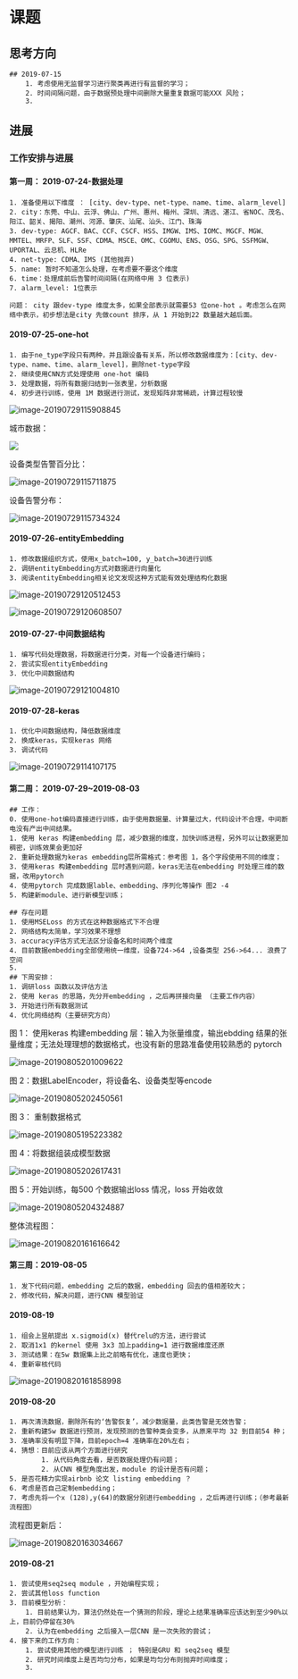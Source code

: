 # 课题



## 思考方向

```
## 2019-07-15
	1. 考虑使用无监督学习进行聚类再进行有监督的学习；
	2. 时间间隔问题，由于数据预处理中间删除大量重复数据可能XXX 风险；
	3. 

```









## 进展

### 工作安排与进展

#### 第一周： 2019-07-24-数据处理
	1. 准备使用以下维度 ： [city、dev-type、net-type、name、time、alarm_level]
	2. city：东莞、中山、云浮、佛山、广州、惠州、梅州、深圳、清远、湛江、省NOC、茂名、阳江、韶关、揭阳、潮州、河源、肇庆、汕尾、汕头、江门、珠海 
	3. dev-type: AGCF、BAC、CCF、CSCF、HSS、IMGW、IMS、IOMC、MGCF、MGW、MMTEL、MRFP、SLF、SSF、CDMA、MSCE、OMC、CGOMU、ENS、OSG、SPG、SSFMGW、UPORTAL、云总机、HLRe
	4. net-type: CDMA、IMS (其他抛弃)
	5. name: 暂时不知道怎么处理，在考虑要不要这个维度
	6. time：处理成前后告警时间间隔(在网络中用 3 位表示)
	7. alarm_level: 1位表示
	
	问题： city 跟dev-type 维度太多，如果全部表示就需要53 位one-hot 。考虑怎么在网络中表示，初步想法是city 先做count 排序，从 1 开始到22 数量越大越后面。 



#### 2019-07-25-one-hot

	1. 由于ne_type字段只有两种，并且跟设备有关系，所以修改数据维度为：[city、dev-type、name、time、alarm_level]，删除net-type字段
	2. 继续使用CNN方式处理使用 one-hot 编码
	3. 处理数据，将所有数据归结到一张表里，分析数据
	4. 初步进行训练，使用 1M 数据进行测试，发现矩阵非常稀疏，计算过程较慢

![image-20190729115908845](http://ww4.sinaimg.cn/large/006tNc79gy1g5gkoufkamj30zk03zdip.jpg)

城市数据：

![](http://ww1.sinaimg.cn/large/006tNc79gy1g5gkavks3ij31ak0sg42o.jpg)

设备类型告警百分比：

![image-20190729115711875](http://ww2.sinaimg.cn/large/006tNc79gy1g5gkmtlmylj30v40u0qa7.jpg)



设备告警分布：

![image-20190729115734324](http://ww2.sinaimg.cn/large/006tNc79gy1g5gknc92ywj31iu0p4dmw.jpg)





#### 2019-07-26-entityEmbedding

	1. 修改数据组织方式，使用x_batch=100, y_batch=30进行训练
	2. 调研entityEmbedding方式对数据进行向量化
	3. 阅读entityEmbedding相关论文发现这种方式能有效处理结构化数据

![image-20190729120512453](../../Library/Application%20Support/typora-user-images/image-20190729120512453.png)

![image-20190729120608507](http://ww2.sinaimg.cn/large/006tNc79gy1g5gkw48cdcj31240jijuf.jpg)

#### 2019-07-27-中间数据结构

	1. 编写代码处理数据，将数据进行分类，对每一个设备进行编码；
	2. 尝试实现entityEmbedding
	3. 优化中间数据结构
![image-20190729121004810](http://ww4.sinaimg.cn/large/006tNc79gy1g5gl07nfa9j312k076t9z.jpg)

#### 2019-07-28-keras

	1. 优化中间数据结构，降低数据维度
	2. 换成keras，实现keras 网络
	3. 调试代码
![image-20190729114107175](http://ww3.sinaimg.cn/large/006tNc79gy1g5gk650vr4j30za06wjsn.jpg)





#### 第二周： 2019-07-29~2019-08-03

~~~
## 工作：
0. 使用one-hot编码直接进行训练，由于使用数据量、计算量过大，代码设计不合理，中间断电没有产出中间结果。
1. 使用 keras 构建embedding 层，减少数据的维度，加快训练进程，另外可以让数据更加稠密，训练效果会更加好
2. 重新处理数据为keras embedding层所需格式：参考图 1，各个字段使用不同的维度；
3. 使用keras 构建embedding 层时遇到问题，keras无法在embedding 时处理三维的数据，改用pytorch
4. 使用pytorch 完成数据lable、embedding、序列化等操作 图2 -4 
5. 构建新module、进行新模型训练；

## 存在问题
1. 使用MSELoss 的方式在这种数据格式下不合理
2. 网络结构太简单，学习效果不理想
3. accuracy评估方式无法区分设备名和时间两个维度
4. 目前数据embedding全部使用统一维度，设备724->64 ,设备类型 256->64... 浪费了空间
5. 
## 下周安排：
1. 调研loss 函数以及评估方法
2. 使用 keras 的思路，先分开embedding ，之后再拼接向量 （主要工作内容）
3. 开始进行所有数据测试
4. 优化网络结构（主要研究方向）
~~~

图 1： 使用keras 构建embedding 层：输入为张量维度，输出ebdding 结果的张量维度；无法处理理想的数据格式，也没有新的思路准备使用较熟悉的 pytorch

![image-20190805201009622](http://ww3.sinaimg.cn/large/006tNc79gy1g5p27w735ij31520u0tfj.jpg)



图 2：数据LabelEncoder，将设备名、设备类型等encode 

![image-20190805202450561](http://ww1.sinaimg.cn/large/006tNc79gy1g5p2n6feecj310m0n242b.jpg)





图 3： 重制数据格式

![image-20190805195223382](http://ww1.sinaimg.cn/large/006tNc79gy1g5p1ph59xgj312w0pi0wp.jpg)

图 4：将数据组装成模型数据

![image-20190805202617431](http://ww1.sinaimg.cn/large/006tNc79gy1g5p2pob1ysj31140p8jut.jpg)



图 5：开始训练，每500 个数据输出loss 情况，loss 开始收敛

![image-20190805204324887](http://ww1.sinaimg.cn/large/006tNc79gy1g5p36ilz8dj31n20r2dqg.jpg)



整体流程图：

![image-20190820161616642](../../Library/Application%20Support/typora-user-images/image-20190820161616642.png)



#### 第三周：2019-08-05

~~~
1. 发下代码问题，embedding 之后的数据，embedding 回去的值相差较大；
2. 修改代码，解决问题，进行CNN 模型验证
~~~

####  2019-08-19

~~~
1. 组会上昱航提出 x.sigmoid(x) 替代relu的方法，进行尝试
2. 取消1x1 的kernel 使用 3x3 加上padding=1 进行数据维度还原
3. 测试结果：在5w 数据集上比之前略有优化，速度也更快；
4. 重新审核代码
~~~

![image-20190820161858998](http://ww2.sinaimg.cn/large/006tNc79gy1g667xu9atej30v20ng0xr.jpg)

#### 2019-08-20

~~~~
1. 再次清洗数据，删除所有的‘告警恢复’，减少数据量，此类告警是无效告警；
2. 重新构建5w 数据进行预测，发现预测的告警种类会变多，从原来平均 32 到目前54 种；
3. 准确率没有明显下降，目前epoch=4 准确率在20%左右；
4. 猜想：目前应该从两个方面进行研究
		1. 从代码角度去看，是否数据处理仍有问题；
		2. 从CNN 模型角度出发，module 的设计是否有问题；
5. 是否花精力实现airbnb 论文 listing embedding ？
6. 考虑是否自己定制embedding；
7. 考虑先将一个x (128),y(64)的数据分别进行embedding ，之后再进行训练；（参考最新流程图）
~~~~

流程图更新后：

![image-20190820163034667](../../Library/Application%20Support/typora-user-images/image-20190820163034667.png)



#### 2019-08-21

~~~
1. 尝试使用seq2seq module ，开始编程实现；
2. 尝试其他loss function
3. 目前模型分析：
	1. 目前结果认为，算法仍然处在一个猜测的阶段，理论上结果准确率应该达到至少90%以上，目前仍停留在30%
	2. 认为在embedding 之后接入一层CNN 是一次失败的尝试；
4. 接下来的工作方向：
	1. 尝试使用其他的模型进行训练 ； 特别是GRU 和 seq2seq 模型
	2. 研究时间维度上是否均匀分布，如果是均匀分布则抛弃时间维度；
	3. 
~~~

